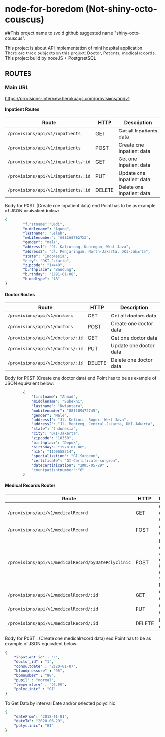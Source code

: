 # node-for-boredom (Not-shiny-octo-couscus)

##This project name to avoid github suggested name "shiny-octo-couscus".

This project is about API implementation of mini hospital application.  
There are three subjects on this project: Doctor, Patients, medical records.  
This project build by nodeJS + PostgrestSQL


## ROUTES

### Main URL
https://provisions-interview.herokuapp.com/provisions/api/v1

#### Inpatient Routes

| Route                                |  HTTP  | Description |
| ------------------------------------ | ------ | --------------|
| `/provisions/api/v1/inpatients`      | GET    | Get all Inpatients data
| `/provisions/api/v1/inpatients`      | POST   | Create one Inpatient data
| `/provisions/api/v1/inpatients/:id`  | GET    | Get one Inpatient data
| `/provisions/api/v1/inpatients/:id`  | PUT    | Update one Inpatient data
| `/provisions/api/v1/inpatients/:id`  | DELETE | Delete one Inpatient data

Body for POST 
(Create one Inpatient data) end Point has to be as example of JSON equivalent below:
```yaml
{
        "firstname":"Budi",
        "middlename": "Agung",
        "lastname": "Saleh",
        "mobilenumber": "081298782733",
        "gender": "male",
        "address1": "Jl. Kaliurang, Kuningan, West-Java",
        "address2": "Jl. Penjaringan, North-Jakarta, DKI-Jakarta",
        "state": "Indonesia",
        "city": "DKI-Jakarta",
        "zipcode": "14440",
        "birthplace": "Bandung",
        "birthday": "1991-01-08",
        "bloodtype": "AB"
}
```

#### Doctor Routes

| Route                             |  HTTP  | Description |
| --------------------------------- | ------ | --------------|
| `/provisions/api/v1/doctors`      | GET    | Get all doctors data
| `/provisions/api/v1/doctors`      | POST   | Create one doctor data
| `/provisions/api/v1/doctors/:id`  | GET    | Get one doctor data
| `/provisions/api/v1/doctors/:id`  | PUT    | Update one doctor data
| `/provisions/api/v1/doctors/:id`  | DELETE | Delete one doctor data


Body for POST (Create one doctor data) end Point has to be as example of JSON equivalent below:
```yaml
        {
            "firstname": "Ahmad",
            "middlename": "Subekni",
            "lastname": "Dwiantara",
            "mobilenumber": "081189472745",
            "gender": "Male",
            "address1": "Jl. Kelinci, Bogor, West-Java",
            "address2": "Jl. Menteng, Central-Jakarta, DKI-Jakarta",
            "state": "Indonesia",
            "city": "DKI-Jakarta",
            "zipcode": "10350",
            "birthplace": "Depok",
            "birthday": "1970-01-08",
            "nik": "1110658214",
            "specialization": "GI-Surgeon",
            "certificate": "GI-Certificate-surgeon",
            "datecertification": "2005-05-29" ,
            "countpatientnumber":"0"
        }
```
#### Medical Records Routes

| Route                                                    |  HTTP  | Description |
| -------------------------------------------------------- | ------ | --------------|
| `/provisions/api/v1/medicalRecord`                       | GET    | Get all doctors data
| `/provisions/api/v1/medicalRecord`                       | POST   | Create one doctor data
| `/provisions/api/v1/medicalRecord/byDatePolyclinic`      | POST   | Return consult sum by date interval and/or selected polyclinic
| `/provisions/api/v1/medicalRecord/:id`                   | GET    | Get one doctor data
| `/provisions/api/v1/medicalRecord/:id`                   | PUT    | Update one doctor data
| `/provisions/api/v1/medicalRecord/:id`                   | DELETE | Delete one doctor data

Body for POST :
(Create one medicalrecord data) end Point has to be as example of JSON equivalent below:
```yaml
{
    "inpatient_id" : "4",
    "doctor_id" : "1",
    "consultdate" : "2020-01-07",
    "bloodpressure" : "95",
    "bpmnumber" : "90",
    "pupil" : "normal",
    "temperature" : "36.80",
    "polyclinic" : "GI"
}
```

To Get Data by interval Date and/or selected polyclinic 
```yaml
{
    "dateFrom": "2018-01-01",
    "dateTo": "2020-06-29",
    "polyclinic": "GI"
}
```

